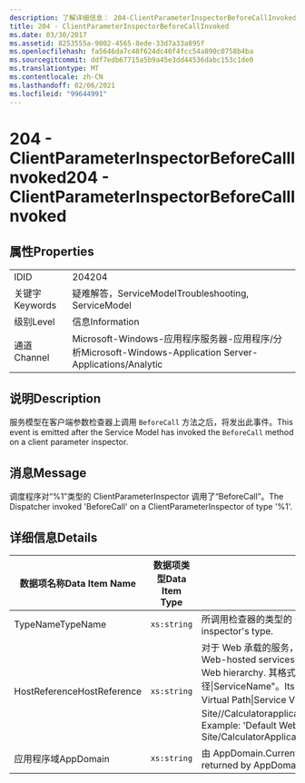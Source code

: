 ```yaml
---
description: 了解详细信息： 204-ClientParameterInspectorBeforeCallInvoked
title: 204 - ClientParameterInspectorBeforeCallInvoked
ms.date: 03/30/2017
ms.assetid: 8253555a-9002-4565-8ede-33d7a33a895f
ms.openlocfilehash: fa5646da7c48f624dc40f4fcc54a890c0758b4ba
ms.sourcegitcommit: ddf7edb67715a5b9a45e3dd44536dabc153c1de0
ms.translationtype: MT
ms.contentlocale: zh-CN
ms.lasthandoff: 02/06/2021
ms.locfileid: "99644991"
---
```

# <a name="204---clientparameterinspectorbeforecallinvoked"></a><span data-ttu-id="477a9-103">204 - ClientParameterInspectorBeforeCallInvoked</span><span class="sxs-lookup"><span data-stu-id="477a9-103">204 - ClientParameterInspectorBeforeCallInvoked</span></span>

## <a name="properties"></a><span data-ttu-id="477a9-104">属性</span><span class="sxs-lookup"><span data-stu-id="477a9-104">Properties</span></span>  
  
|||  
|-|-|  
|<span data-ttu-id="477a9-105">ID</span><span class="sxs-lookup"><span data-stu-id="477a9-105">ID</span></span>|<span data-ttu-id="477a9-106">204</span><span class="sxs-lookup"><span data-stu-id="477a9-106">204</span></span>|  
|<span data-ttu-id="477a9-107">关键字</span><span class="sxs-lookup"><span data-stu-id="477a9-107">Keywords</span></span>|<span data-ttu-id="477a9-108">疑难解答，ServiceModel</span><span class="sxs-lookup"><span data-stu-id="477a9-108">Troubleshooting, ServiceModel</span></span>|  
|<span data-ttu-id="477a9-109">级别</span><span class="sxs-lookup"><span data-stu-id="477a9-109">Level</span></span>|<span data-ttu-id="477a9-110">信息</span><span class="sxs-lookup"><span data-stu-id="477a9-110">Information</span></span>|  
|<span data-ttu-id="477a9-111">通道</span><span class="sxs-lookup"><span data-stu-id="477a9-111">Channel</span></span>|<span data-ttu-id="477a9-112">Microsoft-Windows-应用程序服务器-应用程序/分析</span><span class="sxs-lookup"><span data-stu-id="477a9-112">Microsoft-Windows-Application Server-Applications/Analytic</span></span>|  
  
## <a name="description"></a><span data-ttu-id="477a9-113">说明</span><span class="sxs-lookup"><span data-stu-id="477a9-113">Description</span></span>  

 <span data-ttu-id="477a9-114">服务模型在客户端参数检查器上调用 `BeforeCall` 方法之后，将发出此事件。</span><span class="sxs-lookup"><span data-stu-id="477a9-114">This event is emitted after the Service Model has invoked the `BeforeCall` method on a client parameter inspector.</span></span>  
  
## <a name="message"></a><span data-ttu-id="477a9-115">消息</span><span class="sxs-lookup"><span data-stu-id="477a9-115">Message</span></span>  

 <span data-ttu-id="477a9-116">调度程序对“%1”类型的 ClientParameterInspector 调用了“BeforeCall”。</span><span class="sxs-lookup"><span data-stu-id="477a9-116">The Dispatcher invoked 'BeforeCall' on a ClientParameterInspector of type '%1'.</span></span>  
  
## <a name="details"></a><span data-ttu-id="477a9-117">详细信息</span><span class="sxs-lookup"><span data-stu-id="477a9-117">Details</span></span>  
  
|<span data-ttu-id="477a9-118">数据项名称</span><span class="sxs-lookup"><span data-stu-id="477a9-118">Data Item Name</span></span>|<span data-ttu-id="477a9-119">数据项类型</span><span class="sxs-lookup"><span data-stu-id="477a9-119">Data Item Type</span></span>|<span data-ttu-id="477a9-120">说明</span><span class="sxs-lookup"><span data-stu-id="477a9-120">Description</span></span>|  
|--------------------|--------------------|-----------------|  
|<span data-ttu-id="477a9-121">TypeName</span><span class="sxs-lookup"><span data-stu-id="477a9-121">TypeName</span></span>|`xs:string`|<span data-ttu-id="477a9-122">所调用检查器的类型的 CLR FullName。</span><span class="sxs-lookup"><span data-stu-id="477a9-122">The CLR FullName of the invoked inspector's type.</span></span>|  
|<span data-ttu-id="477a9-123">HostReference</span><span class="sxs-lookup"><span data-stu-id="477a9-123">HostReference</span></span>|`xs:string`|<span data-ttu-id="477a9-124">对于 Web 承载的服务，此字段唯一标识 Web 层次结构中的服务。</span><span class="sxs-lookup"><span data-stu-id="477a9-124">For Web-hosted services, this field uniquely identifies the service in the Web hierarchy.</span></span> <span data-ttu-id="477a9-125">其格式定义为 "网站名称应用程序虚拟路径&#124;服务虚拟路径&#124;ServiceName"。</span><span class="sxs-lookup"><span data-stu-id="477a9-125">Its format is defined as 'Web Site Name Application Virtual Path&#124;Service Virtual Path&#124;ServiceName'.</span></span> <span data-ttu-id="477a9-126">示例： "Default Web Site//Calculatorapplication&#124;/CalculatorService.svc&#124;CalculatorService"。</span><span class="sxs-lookup"><span data-stu-id="477a9-126">Example: 'Default Web Site/CalculatorApplication&#124;/CalculatorService.svc&#124;CalculatorService'.</span></span>|  
|<span data-ttu-id="477a9-127">应用程序域</span><span class="sxs-lookup"><span data-stu-id="477a9-127">AppDomain</span></span>|`xs:string`|<span data-ttu-id="477a9-128">由 AppDomain.CurrentDomain.FriendlyName 返回的字符串。</span><span class="sxs-lookup"><span data-stu-id="477a9-128">The string returned by AppDomain.CurrentDomain.FriendlyName.</span></span>|

